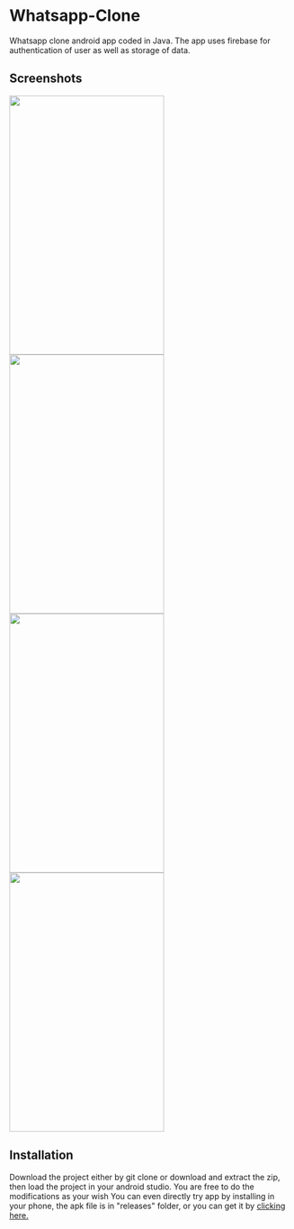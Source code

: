 # Whatsapp-Clone
Whatsapp clone android app coded in Java. The app uses firebase for authentication of user as well as storage of data. 

## Screenshots
<img src="https://github.com/gtiwari912/Whatsapp-Clone/blob/master/Screenshots/ss2.png" width="275" height="460"> 
<img src="https://github.com/gtiwari912/Whatsapp-Clone/blob/master/Screenshots/ss4.png" width="275" height="460">
<img src="https://github.com/gtiwari912/Whatsapp-Clone/blob/master/Screenshots/ss1.png" width="275" height="460">
<img src="https://github.com/gtiwari912/Whatsapp-Clone/blob/master/Screenshots/ss3.png" width="275" height="460">

## Installation

Download the project either by git clone or download and extract the zip, then load the project in your android studio. You are free to do the modifications as your wish
You can even directly try app by installing in your phone, the apk file is in "releases" folder, or you can get it by <a href="https://github.com/gtiwari912/Whatsapp-Clone/blob/master/app/release/app-release.apk">clicking here.</a> 
